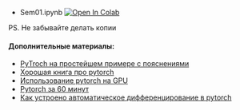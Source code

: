 - Sem01.ipynb [![Open In Colab](https://colab.research.google.com/assets/colab-badge.svg)](https://colab.research.google.com/github/hse-ds/iad-deep-learning/blob/master/2022/sem01/sem01.ipynb)

PS. Не забывайте делать копии


#### Дополнительные материалы:

* [PyTroch на простейшем примере с пояснениями](https://github.com/Kaixhin/grokking-pytorch)
* [Хорошая книга про pytorch](https://pytorch.org/assets/deep-learning/Deep-Learning-with-PyTorch.pdf)
* [Использование pytorch на GPU](https://pytorch.org/docs/master/notes/cuda.html)
* [Pytorch за 60 минут](http://pytorch.org/tutorials/beginner/deep_learning_60min_blitz.html)
* [Как устроено автоматическое дифференцирование в pytorch](http://videolectures.net/site/normal_dl/tag=1129745/deeplearning2017_johnson_automatic_differentiation_01.pdf)
